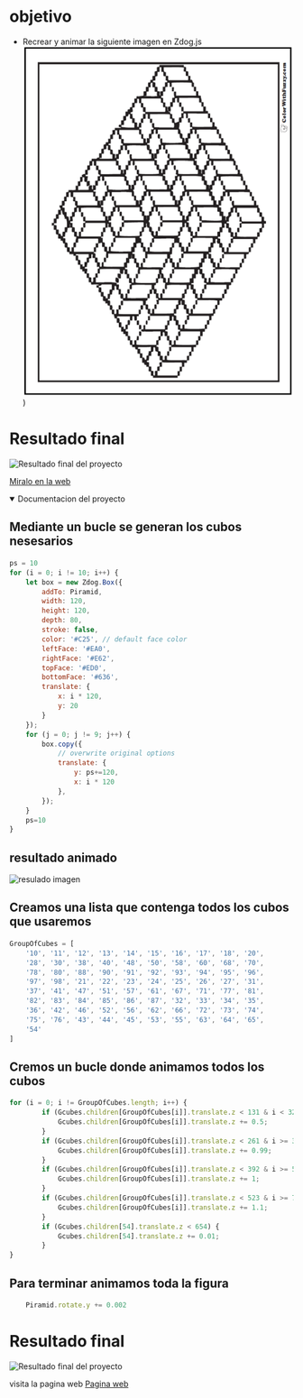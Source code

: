 # objetivo
- Recrear y animar la siguiente imagen en Zdog.js
![inspiracion](inspiration.png))

# Resultado final
![Resultado final del proyecto](progres/3.gif)

[Miralo en la web](https://carloscruzvalencia.github.io/Pyramid-of-Cubes-Zdog.js/)
<details open>
<summary>Documentacion del proyecto</summary>

## Mediante un bucle se generan los cubos nesesarios
```JavaScript 
ps = 10
for (i = 0; i != 10; i++) {
    let box = new Zdog.Box({
        addTo: Piramid,
        width: 120,
        height: 120,
        depth: 80,
        stroke: false,
        color: '#C25', // default face color
        leftFace: '#EA0',
        rightFace: '#E62',
        topFace: '#ED0',
        bottomFace: '#636',
        translate: {
            x: i * 120,
            y: 20
        }
    });
    for (j = 0; j != 9; j++) {
        box.copy({
            // overwrite original options
            translate: {
                y: ps+=120,
                x: i * 120
            },
        });
    }
    ps=10
}
```
## resultado animado 
![resulado imagen](progres/2.gif)
## Creamos una lista que contenga todos los cubos que usaremos
```JavaScript
GroupOfCubes = [
    '10', '11', '12', '13', '14', '15', '16', '17', '18', '20',
    '28', '30', '38', '40', '48', '50', '58', '60', '68', '70',
    '78', '80', '88', '90', '91', '92', '93', '94', '95', '96',
    '97', '98', '21', '22', '23', '24', '25', '26', '27', '31',
    '37', '41', '47', '51', '57', '61', '67', '71', '77', '81',
    '82', '83', '84', '85', '86', '87', '32', '33', '34', '35',
    '36', '42', '46', '52', '56', '62', '66', '72', '73', '74',
    '75', '76', '43', '44', '45', '53', '55', '63', '64', '65',
    '54'
]
```
## Cremos un bucle donde animamos todos los cubos
```JavaScript
for (i = 0; i != GroupOfCubes.length; i++) {
        if (Gcubes.children[GroupOfCubes[i]].translate.z < 131 & i < 32) {
            Gcubes.children[GroupOfCubes[i]].translate.z += 0.5;
        }
        if (Gcubes.children[GroupOfCubes[i]].translate.z < 261 & i >= 32) {
            Gcubes.children[GroupOfCubes[i]].translate.z += 0.99;
        }
        if (Gcubes.children[GroupOfCubes[i]].translate.z < 392 & i >= 56) {
            Gcubes.children[GroupOfCubes[i]].translate.z += 1;
        }
        if (Gcubes.children[GroupOfCubes[i]].translate.z < 523 & i >= 72) {
            Gcubes.children[GroupOfCubes[i]].translate.z += 1.1;
        }
        if (Gcubes.children[54].translate.z < 654) {
            Gcubes.children[54].translate.z += 0.01;
        }
}
```

## Para terminar animamos toda la figura
```JavaScript 
    Piramid.rotate.y += 0.002
```

# Resultado final
![Resultado final del proyecto](progres/3.gif)

visita la pagina web
[Pagina web](https://carloscruzvalencia.github.io/Pyramid-of-Cubes-Zdog.js/)
</details>